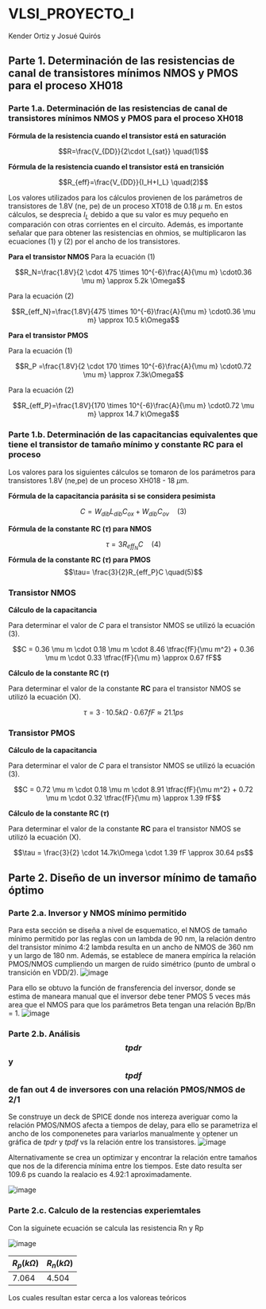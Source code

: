 # VLSI_PROYECTO_I

Kender Ortiz y Josué Quirós

## Parte 1. Determinación de las resistencias de canal de transistores mínimos NMOS y PMOS para el proceso XH018

### Parte 1.a. Determinación de las resistencias de canal de transistores mínimos NMOS y PMOS para el proceso XH018

**Fórmula de la resistencia cuando el transistor está en saturación**

$$R=\frac{V_{DD}}{2\cdot I_{sat}} \quad(1)$$

**Fórmula de la resistencia cuando el transistor está en transición**

$$R_{eff}=\frac{V_{DD}}{I_H+I_L} \quad(2)$$

Los valores utilizados para los cálculos provienen de los parámetros de transistores de 1.8V (ne, pe) de un proceso XT018 de 0.18 $\mu$ m. En estos cálculos, se desprecia $I_L$​ debido a que su valor es muy pequeño en comparación con otras corrientes en el circuito. Además, es importante señalar que para obtener las resistencias en ohmios, se multiplicaron las ecuaciones (1) y (2) por el ancho de los transistores.

**Para el transistor NMOS**
Para la ecuación (1)

$$R_N=\frac{1.8V}{2 \cdot 475 \times 10^{-6}\frac{A}{\mu m} \cdot0.36 \mu m} \approx 5.2k \Omega$$

Para la ecuación (2)

$$R_{eff_N}=\frac{1.8V}{475 \times 10^{-6}\frac{A}{\mu m} \cdot0.36 \mu m} \approx 10.5 k\Omega$$

**Para el transistor PMOS**

Para la ecuación (1)

$$R_P =\frac{1.8V}{2 \cdot 170 \times 10^{-6}\frac{A}{\mu m} \cdot0.72 \mu m} \approx 7.3k\Omega$$

Para la ecuación (2)

$$R_{eff_P}=\frac{1.8V}{170 \times 10^{-6}\frac{A}{\mu m} \cdot0.72 \mu m} \approx 14.7 k\Omega$$

### Parte 1.b. Determinación de las capacitancias equivalentes que tiene el transistor de tamaño mínimo y constante RC para el proceso

Los valores para los siguientes cálculos se tomaron de los parámetros para transistores 1.8V (ne,pe) de un proceso XH018 - 18 $\mu$m.

**Fórmula de la capacitancia parásita si se considera pesimista**

$$C = W_{dib}L_{dib}C_{ox}+W_{dib}C_{ov} \quad(3)$$

**Fórmula de la constante RC ($\tau$) para NMOS**

$$\tau= 3R_{eff_N}C \quad(4)$$
**Fórmula de la constante RC ($\tau$) para PMOS**
$$\tau= \frac{3}{2}R_{eff_P}C \quad(5)$$


### Transistor NMOS

**Cálculo de la capacitancia**

Para determinar el valor de $C$ para el transistor NMOS se utilizó la ecuación (3).

$$C = 0.36 \mu m \cdot 0.18 \mu m \cdot 8.46 \tfrac{fF}{\mu m^2} + 0.36 \mu m \cdot 0.33 \tfrac{fF}{\mu m} \approx 0.67 fF$$

**Cálculo de la constante RC ($\tau$)**

Para determinar el valor de la constante **RC** para el transistor NMOS se utilizó la ecuación (X).

$$\tau = 3 \cdot 10.5k \Omega \cdot 0.67 fF \approx  21.1 ps$$

### Transistor PMOS

**Cálculo de la capacitancia**

Para determinar el valor de $C$ para el transistor NMOS se utilizó la ecuación (3).

$$C = 0.72 \mu m \cdot 0.18 \mu m \cdot 8.91 \tfrac{fF}{\mu m^2} + 0.72 \mu m \cdot 0.32 \tfrac{fF}{\mu m} \approx 1.39 fF$$

**Cálculo de la constante RC ($\tau$)**

Para determinar el valor de la constante **RC** para el transistor NMOS se utilizó la ecuación (X).

$$\tau = \frac{3}{2} \cdot 14.7k\Omega \cdot 1.39 fF \approx  30.64 ps$$

## Parte 2. Diseño de un inversor mínimo de tamaño óptimo

### Parte 2.a. Inversor y NMOS mínimo permitido
Para esta sección se diseña a nivel de esquematico, el NMOS de tamaño mínimo permitido por las reglas con un lambda de 90 nm, la relación dentro del transistor mínimo 4:2 lambda resulta en un ancho de NMOS de 360 nm y un largo de 180 nm. Además, se establece de manera empírica la relación PMOS/NMOS cumpliendo un margen de ruido simétrico (punto de umbral o transición en VDD/2).
![image](https://github.com/user-attachments/assets/3fb6f324-145c-4f9f-b6eb-1e99cec64ab5)

Para ello se obtuvo la función de fransferencia del inversor, donde se estima de maneara manual que el inversor debe tener PMOS 5 veces más area que el NMOS para que los parámetros Beta tengan una relación Bp/Bn = 1.
![image](https://github.com/user-attachments/assets/5a73812d-9a12-4e1a-8550-cc566db7d545)

### Parte 2.b. Análisis $$tpdr$$ y $$tpdf$$ de fan out 4 de inversores con una relación PMOS/NMOS de 2/1
Se construye un deck de SPICE donde nos intereza averiguar como la relación PMOS/NMOS afecta a tiempos de delay, para ello se parametriza el ancho de los componenetes para variarlos manualmente y optener un gráfica de $tpdr$
 y $tpdf$ vs la relación entre los transistores. 
 ![image](https://github.com/user-attachments/assets/2324b13a-5772-401a-ac23-73a75cb2bdd4)


 Alternativamente se crea un optimizar y encontrar la relación entre tamaños que nos de la diferencia mínima entre los tiempos. Este dato resulta ser 109.6 ps cuando la realacio es 4.92:1 aproximadamente.
 
 ![image](https://github.com/user-attachments/assets/8d981013-950f-4e54-a00d-b467505afa7f)

### Parte 2.c. Calculo de la restencias experiemtales

Con la siguinete ecuación se calcula las resistencia Rn y Rp

![image](https://github.com/user-attachments/assets/71c2f6c0-c0e0-45ec-a8e4-f8206612ed4a)

| $R_p (k\Omega)$ | $R_n(k\Omega)$ |
|-------|-------|
|7.064  | 4.504 | 

Los cuales resultan estar cerca a los valoreas teóricos

